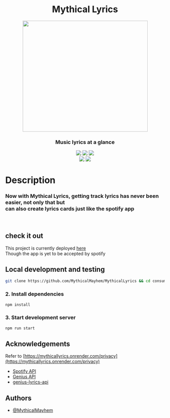<div align='center'>
<h1>Mythical Lyrics</h1>
<img  src='https://github.com/MythicalMayhem/MythicalLyrics/assets/72671232/240f6da3-cc90-4e8f-904b-39cbd7daae77' height='350px' width='395px'>
 <h3>Music lyrics at a glance</h3>
 <div align='center'>
 <img src='https://img.shields.io/github/stars/MythicalMayhem/MythicalLyrics'>
 <img src='https://img.shields.io/github/last-commit/MythicalMayhem/MythicalLyrics/main'>
 <img src='https://img.shields.io/github/license/MythicalMayhem/MythicalLyrics'><br>
 <img src='https://img.shields.io/website/https/mythicallyrics.onrender.com'>
 <img src='https://img.shields.io/github/repo-size/MythicalMayhem/MythicalLyrics'>
</div>
</div>
 
# Description 
<div  >
 <h3  >
Now with Mythical Lyrics, getting track lyrics has never been easier, not only that but<br>
  can also create lyrics cards just like the spotify app</h3>
</div>
 <br>

## check it out 
This project is currently deployed [here](https://mythicallyrics.onrender.com)<br>
Though the app is yet to be accepted by spotify

## Local development and testing

```bash
git clone https://github.com/MythicalMayhem/MythicalLyrics && cd consumet.org
```

### 2. Install dependencies

```bash
npm install
```

### 3. Start development server

```bash
npm run start
```


## Acknowledgements
Refer to [https://mythicallyrics.onrender.com/privacy](https://mythicallyrics.onrender.com/privacy)
 - [Spotify API](https://developer.spotify.com/)
 - [Genius API](https://docs.genius.com)
 - [genius-lyrics-api](https://github.com/farshed/genius-lyrics-api)


## Authors
- [@MythicalMayhem](https://github.com/MythicalMayhem)


